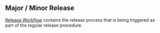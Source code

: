 ## Major / Minor Release

[Release Workflow](https://github.com/eclipse-che/che-devfile-registry/actions/release.yml) contains the release process that is being triggered as part of the regular release procedure.